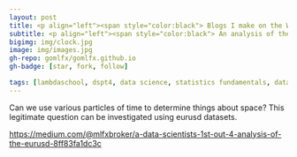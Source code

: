 ```yaml
---
layout: post
title: <p align="left"><span style="color:black"> Blogs I make on the Web.
subtitle: <p align="left"><span style="color:black"> An analysis of the EURUSD. Experimentations and observations for spatial and directional patterns via discrete and helical use of time. 
bigimg: img/clock.jpg
image: img/images.jpg
gh-repo: gomlfx/gomlfx.github.io
gh-badge: [star, fork, follow]

tags: [lambdaschool, dspt4, data science, statistics fundamentals, data wrangling, linear algebra, build 1]
---
```


Can we use various particles of time to determine things about space? This legitimate question can be investigated using eurusd datasets.

<https://medium.com/@mlfxbroker/a-data-scientists-1st-out-4-analysis-of-the-eurusd-8ff83fa1dc3c>
